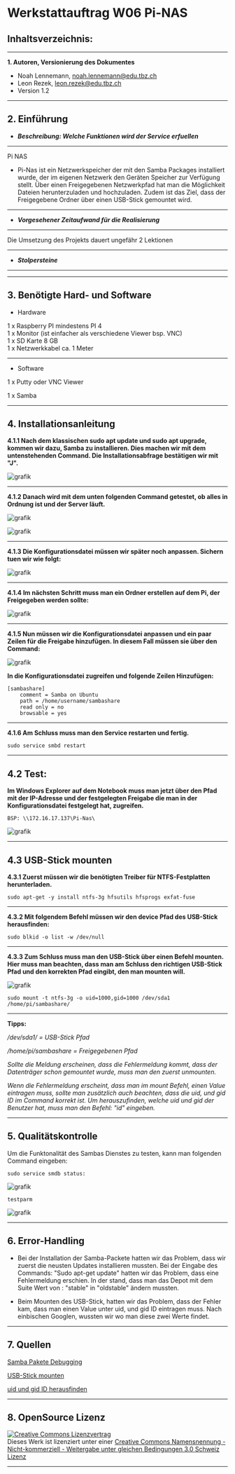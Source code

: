 Werkstattauftrag W06 Pi-NAS
===========================================================================

**Inhaltsverzeichnis:**
-------------------
---
**1. Autoren, Versionierung des Dokumentes**
   - Noah Lennemann, noah.lennemann@edu.tbz.ch
   - Leon Rezek, leon.rezek@edu.tbz.ch
   - Version 1.2

---
   
**2. Einführung** 
---
   - _**Beschreibung: Welche Funktionen wird der Service erfuellen**_
---
Pi NAS
- Pi-Nas ist ein Netzwerkspeicher der mit den Samba Packages installiert wurde, der im eigenen Netzwerk den Geräten Speicher zur Verfügung stellt. Über einen Freigegebenen Netzwerkpfad hat man die Möglichkeit Dateien herunterzuladen und hochzuladen. Zudem ist das Ziel, dass der Freigegebene Ordner über einen USB-Stick gemountet wird. 
---
   - _**Vorgesehener Zeitaufwand für die Realisierung**_
---
Die Umsetzung des Projekts dauert ungefähr 2 Lektionen
   
---
   - _**Stolpersteine**_
---
---
**3. Benötigte Hard- und Software**
---
   - Hardware

1 x Raspberry PI mindestens PI 4 <br>
1 x Monitor (ist einfacher als verschiedene Viewer bsp. VNC) <br>
1 x SD Karte 8 GB <br>
1 x Netzwerkkabel ca. 1 Meter <br>

---
   - Software

1 x Putty oder VNC Viewer

1 x Samba
	
---
**4. Installationsanleitung**
---
**4.1.1 Nach dem klassischen sudo apt update und sudo apt upgrade, kommen wir dazu, Samba zu installieren. Dies machen wir mit dem untenstehenden Command. Die
Installationsabfrage bestätigen wir mit "J".**

![grafik](https://user-images.githubusercontent.com/89446419/139820046-2cc36b74-9204-4fe3-9c01-c765e053df0f.png)

---
**4.1.2 Danach wird mit dem unten folgenden Command getestet, ob alles in Ordnung ist und der Server läuft.**

![grafik](https://user-images.githubusercontent.com/89446419/139814807-4e64c3ab-98f4-48a3-9590-e0d1d4dc691e.png)

![grafik](https://user-images.githubusercontent.com/89446419/139814826-66d64b31-9777-4014-a8ec-cc84d58cdb0f.png)


---
**4.1.3 Die Konfigurationsdatei müssen wir später noch anpassen. Sichern tuen wir wie folgt:**

![grafik](https://user-images.githubusercontent.com/89446419/139814862-7ecc3274-622a-488c-a12d-2d1286f68d61.png)

---

**4.1.4 Im nächsten Schritt muss man ein Ordner erstellen auf dem Pi, der Freigegeben werden sollte:**

![grafik](https://user-images.githubusercontent.com/89446419/139819967-10e5ee66-e046-4f7d-9bcd-e31c916e320d.png)



---
**4.1.5 Nun müssen wir die Konfigurationsdatei anpassen und ein paar Zeilen für die Freigabe hinzufügen. In diesem Fall müssen sie über den Command:** 

![grafik](https://user-images.githubusercontent.com/89446419/139814965-40833665-e5f9-4fa1-898c-2d2547f75c15.png)


**In die Konfigurationsdatei zugreifen und folgende Zeilen Hinzufügen:**

	[sambashare]
    	comment = Samba on Ubuntu
    	path = /home/username/sambashare
    	read only = no
    	browsable = yes

---
**4.1.6 Am Schluss muss man den Service restarten und fertig.**

	sudo service smbd restart

---
**4.2 Test:**
---

**Im Windows Explorer auf dem Notebook muss man jetzt über den Pfad mit der IP-Adresse und der festgelegten Freigabe die man in der Konfigurationsdatei
festgelegt hat, zugreifen.**

	BSP: \\172.16.17.137\Pi-Nas\
![grafik](https://user-images.githubusercontent.com/89446419/139815002-d48b941c-9ecc-4e5f-bcaa-42e58a106861.png)

---
**4.3 USB-Stick mounten**
---
**4.3.1 Zuerst müssen wir die benötigten Treiber für NTFS-Festplatten herunterladen.**

	sudo apt-get -y install ntfs-3g hfsutils hfsprogs exfat-fuse

---

**4.3.2 Mit folgendem Befehl müssen wir den device Pfad des USB-Stick herausfinden:**

	sudo blkid -o list -w /dev/null

---

**4.3.3 Zum Schluss muss man den USB-Stick über einen Befehl mounten. Hier muss man beachten, dass man am Schluss den richtigen USB-Stick Pfad und den korrekten Pfad
	eingibt, den man mounten will.**


![grafik](https://user-images.githubusercontent.com/89446419/139819878-30f881e9-05c5-4304-9926-b45e74846f8f.png)

	sudo mount -t ntfs-3g -o uid=1000,gid=1000 /dev/sda1 /home/pi/sambashare/

---
**Tipps:** 

_/dev/sda1/ = USB-Stick Pfad_

_/home/pi/sambashare = Freigegebenen Pfad_

_Sollte die Meldung erscheinen, dass die Fehlermeldung kommt, dass der Datenträger schon gemountet wurde, muss man den zuerst unmounten._
 

_Wenn die Fehlermeldung erscheint, dass man im mount Befehl, einen Value eintragen muss, sollte man zusätzlich auch beachten, dass die uid, und gid ID im
Command korrekt ist. Um herauszufinden, welche uid und gid der Benutzer hat, muss man den Befehl: "id" eingeben._



---
**5. Qualitätskontrolle**
---
Um die Funktonalität des Sambas Dienstes zu testen, kann man folgenden Command eingeben:

	sudo service smdb status:
![grafik](https://user-images.githubusercontent.com/89446419/138848861-c8373b4b-ef10-4f69-888c-fb35f206a59f.png)
 
 	testparm
![grafik](https://user-images.githubusercontent.com/89446419/138849314-77a37703-1458-4c62-9a9d-a0e9bca6275b.png)

---

**6. Error-Handling** 
---
- Bei der Installation der Samba-Packete hatten wir das Problem, dass wir zuerst die neusten Updates installieren mussten. Bei der Eingabe des Commands: "Sudo apt-get update" hatten wir das Problem, dass eine Fehlermeldung erschien. In der stand, dass man das Depot mit dem Suite Wert von : "stable" in "oldstable" ändern mussten.

- Beim Mounten des USB-Stick, hatten wir das Problem, dass der Fehler kam, dass man einen Value unter uid, und gid ID eintragen muss. Nach einbischen Googlen, wussten wir wo man diese zwei Werte findet.
---
**7. Quellen**
---

<a href=https://exerror.com/repository-http-deb-debian-org-debian-buster-updates-inrelease-changed-its-suite-value-from-stable-updates-to-oldstable-updates>Samba Pakete Debugging</a> 

<a href=https://ittweak.de/raspberry-pi-nas-server-datei-server-einrichten-mit-samba>USB-Stick mounten</a> 

<a href=https://shorturl.at/dgsuE>uid und gid ID herausfinden</a> 


---

**8. OpenSource Lizenz**
---

<a rel="license" href="http://creativecommons.org/licenses/by-nc-sa/3.0/ch/"><img alt="Creative Commons Lizenzvertrag" style="border-width:0" src="https://i.creativecommons.org/l/by-nc-sa/3.0/ch/88x31.png" /></a><br />Dieses Werk ist lizenziert unter einer <a rel="license" href="http://creativecommons.org/licenses/by-nc-sa/3.0/ch/">Creative Commons Namensnennung - Nicht-kommerziell - Weitergabe unter gleichen Bedingungen 3.0 Schweiz Lizenz</a>

 

- - -
